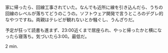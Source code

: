 家に帰ったら、回線工事されていた。なんでも近所に線を引き込んだら、うちの回線のレベルが落ちてどうのこうの。ソフトウェア開発で言うところのデグレ的なやつですね。両親はテレビが観れないとか騒ぐし、うんざりだ。

予定が狂って読書も進まず、23:00近くまで居座られ、やっと帰ったかと横になったら寝落ち。気づいたら3:00。最低だ。

2 min.
